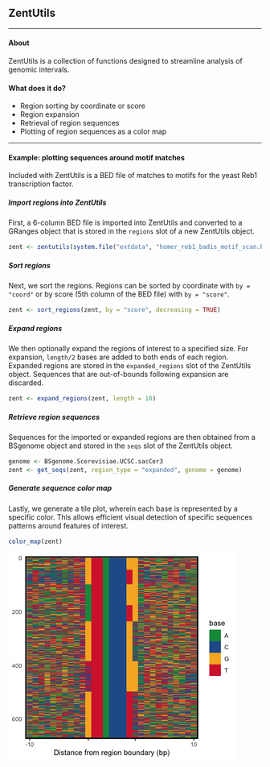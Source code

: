 ## ZentUtils

---

#### About
ZentUtils is a collection of functions designed to streamline analysis of genomic
intervals.

#### What does it do?
* Region sorting by coordinate or score
* Region expansion
* Retrieval of region sequences
* Plotting of region sequences as a color map

---

#### Example: plotting sequences around motif matches
Included with ZentUtils is a BED file of matches to motifs for the yeast Reb1
transcription factor. 

##### Import regions into ZentUtils
First, a 6-column BED file is imported into ZentUtils and converted to a GRanges object that is
stored in the ```regions``` slot of a new ZentUtils object.

```R
zent <- zentutils(system.file("extdata", "homer_reb1_badis_motif_scan.bed", package = "ZentUtils"), genome = "sacCer3")
```

##### Sort regions
Next, we sort the regions. Regions can be sorted by coordinate with ```by = "coord"``` or
by score (5th column of the BED file) with ```by = "score"```.

```R
zent <- sort_regions(zent, by = "score", decreasing = TRUE)

```

##### Expand regions
We then optionally expand the regions of interest to a specified size. For expansion,
```length/2``` bases are added to both ends of each region. Expanded regions are stored
in the ```expanded_regions``` slot of the ZentUtils object. Sequences that are out-of-bounds
following expansion are discarded.

```R
zent <- expand_regions(zent, length = 10)
```

##### Retrieve region sequences
Sequences for the imported or expanded regions are then obtained from a BSgenome object
and stored in the ```seqs``` slot of the ZentUtils object.

```R
genome <- BSgenome.Scerevisiae.UCSC.sacCer3
zent <- get_seqs(zent, region_type = "expanded", genome = genome)
```

##### Generate sequence color map
Lastly, we generate a tile plot, wherein each base is represented by a specific
color. This allows efficient visual detection of specific sequences patterns
around features of interest.

```R
color_map(zent)
```

![Reb1 motif match color map](https://github.com/gzentner/ZentUtils/blob/master/inst/images/reb1_motif_colormap.png)
